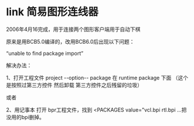 # link  简易图形连线器

2006年4月16完成，用于连接两个图形客户端用于自动下棋

原来是用BCB5.0编译的，改用BCB6.0后出现以下问题：

“unable to find package import”

解决办法：

1、打开工程文件 project --option-- package 在 runtime package 下面 （这个是按照过第三方控件 然后卸载 第三方控件之后残留的垃圾）

或者

2、用记事本 打开 bpr工程文件，找到 <PACKAGES value="vcl.bpi rtl.bpi ...把没用的bpi删掉。
